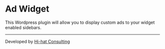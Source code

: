 # Ad Widget

This Wordpress plugin will allow you to display custom ads to your widget enabled sidebars.

---
Developed by [Hi-hat Consulting](http://hi-hatconsulting.com)